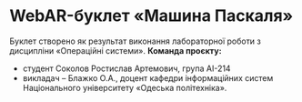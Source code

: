 # WebAR-буклет «Машина Паскаля»
Буклет створено як результат виконання лабораторної роботи з дисципліни «Операційні системи».
**Команда проєкту:**
- студент Соколов Ростислав Артемович, група АІ-214 
- викладач – Блажко О.А., доцент кафедри інформаційних систем Національного університету «Одеська політехніка».
